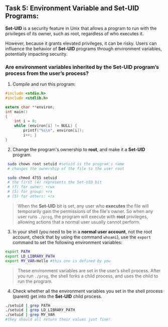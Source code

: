 ## Task 5: Environment Variable and Set-UID Programs:
**Set-UID** is a security feature in Unix that allows a program to run with the privileges of its owner, such as root, regardless of who executes it.

However, because it grants elevated privileges, it can be risky. Users can influence the behavior of **Set-UID** programs through environment variables, potentially impacting security.

### Are environment variables inherited by the **Set-UID** program’s process from the user’s process?

1) Compile and run this program:
```c
#include <stdio.h>
#include <stdlib.h>

extern char **environ;
int main()
{
    int i = 0;
    while (environ[i] != NULL) {
        printf("%s\n", environ[i]);
        i++; }
}
```
2) Change the program's ownership to **root**, and make it a **Set-UID** program.
```bash
 sudo chown root setuid #setuid is the program's name
 # changes the ownership of the file to the user root

 sudo chmod 4755 setuid 
 # the first (4) represents the Set-UID bit
 # (7) for owner: +rwx
 # (5) for group: +rx
 # (5) for others: +rx
```
> When the **Set-UID** bit is set, any user who **executes** the file will temporarily gain the permissions of the file's owner. So when any user runs `./prog`, the program will execute with **root** privileges, allowing actions that a normal user usually cannot perform.

3) In your shell (you need to be in a **normal user account**, not the root account, check that by using the command `whoami`), use the `export`
command to set the following environment variables:
```bash
export PATH
export LD_LIBRARY_PATH
export MY_VAR=Hello #this one is defined by you
```
> These environment variables are set in the user’s shell process. After you run `./prog`, the shell forks a child process, and uses the child to run the program.

4) Check whether all the environment variables you set in the shell process (parent) get into the **Set-UID** child process.
```bash
./setuid | grep PATH
./setuid | grep LD_LIBRARY_PATH
./setuid | grep MY_VAR
#they should all return their values just fine!
```
